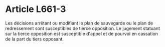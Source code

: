# Article L661-3

Les décisions arrêtant ou modifiant le plan de sauvegarde ou le plan de redressement sont susceptibles de tierce opposition.   Le jugement statuant sur la tierce opposition est susceptible d'appel et de pourvoi en cassation de la part du tiers opposant.